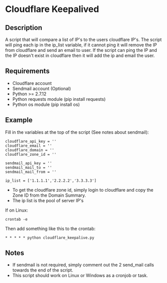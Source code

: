 # Cloudflare Keepalived

## Description
A script that will compare a list of IP's to the users cloudflare IP's. The script will ping each ip in the ip_list variable, if it cannot ping it will remove the IP from cloudflare and send an email to user. If the script can ping the IP and the IP doesn't exist in cloudflare then it will add the ip and email the user.

## Requirements
* Cloudflare account
* Sendmail account (Optional)
* Python >= 2.7.12
* Python requests module (pip install requests)
* Python os module (pip install os)

## Example
Fill in the variables at the top of the script (See notes about sendmail):

```
cloudflare_api_key = ''
cloudflare_email = ''
cloudflare_domain = ''
cloudflare_zone_id = ''

sendmail_api_key = ''
sendmail_mail_to = ''
sendmail_mail_from = ''

ip_list = ['1.1.1.1','2.2.2.2','3.3.3.3']
```

* To get the cloudflare zone id, simply login to cloudflare and copy the Zone ID from the Domain Summary.
* The ip list is the pool of server IP's

If on Linux:
```
crontab -e
```

Then add something like this to the crontab:
```
* * * * * python cloudflare_keepalive.py
```

## Notes
* If sendmail is not required, simply comment out the 2 send_mail calls towards the end of the script.
* This script should work on Linux or Windows as a cronjob or task.